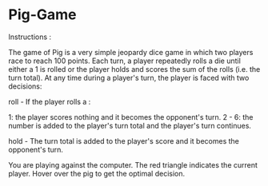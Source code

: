 # Pig-Game
Instructions :

The game of Pig is a very simple jeopardy dice game in which two players race to reach 100 points. Each turn, a player repeatedly rolls a die until either a 1 is rolled or the player holds and scores the sum of the rolls (i.e. the turn total). At any time during a player's turn, the player is faced with two decisions:

  roll - If the player rolls a :
  
   1: the player scores nothing and it becomes the opponent's turn.
   2 - 6: the number is added to the player's turn total and the player's turn continues.
   
  hold - The turn total is added to the player's score and it becomes the opponent's turn.
  
You are playing against the computer. The red triangle indicates the current player. Hover over the pig to get the optimal decision.
